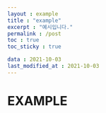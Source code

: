 ```yaml
---
layout : example
title : "example"
excerpt : "예시입니다."
permalink : /post
toc : true
toc_sticky : true

data : 2021-10-03
last_modified_at : 2021-10-03
---
```

<h1>EXAMPLE</h1>

